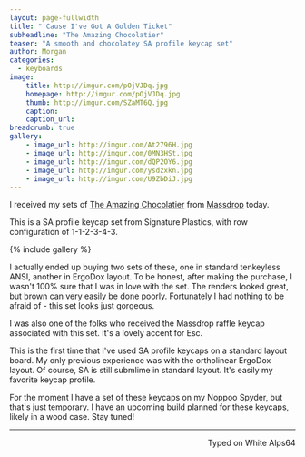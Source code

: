 ```yaml
---
layout: page-fullwidth
title: "'Cause I've Got A Golden Ticket"
subheadline: "The Amazing Chocolatier"
teaser: "A smooth and chocolatey SA profile keycap set"
author: Morgan
categories:
  - keyboards
image:
    title: http://imgur.com/pOjVJDq.jpg
    homepage: http://imgur.com/pOjVJDq.jpg
    thumb: http://imgur.com/SZaMT6Q.jpg
    caption:
    caption_url:
breadcrumb: true
gallery:
    - image_url: http://imgur.com/At2796H.jpg
    - image_url: http://imgur.com/0MN3HSt.jpg
    - image_url: http://imgur.com/dQP2OY6.jpg
    - image_url: http://imgur.com/ysdzxkn.jpg
    - image_url: http://imgur.com/U9ZbDiJ.jpg
---
```


I received my sets of [The Amazing Chocolatier](https://zambumon.github.io/) from [Massdrop](https://www.massdrop.com/buy/the-amazing-chocolatier-custom-sa-keycap-set) today.

This is a SA profile keycap set from Signature Plastics, with row configuration of 1-1-2-3-4-3.

{% include gallery %}

I actually ended up buying two sets of these, one in standard tenkeyless ANSI, another in ErgoDox layout. To be honest, after making the purchase, I wasn't 100% sure that I was in love with the set. The renders looked great, but brown can very easily be done poorly. Fortunately I had nothing to be afraid of - this set looks just gorgeous.

I was also one of the folks who received the Massdrop raffle keycap associated with this set. It's a lovely accent for Esc.

This is the first time that I've used SA profile keycaps on a standard layout board. My only previous experience was with the ortholinear ErgoDox layout. Of course, SA is still submlime in standard layout. It's easily my favorite keycap profile.

For the moment I have a set of these keycaps on my Noppoo Spyder, but that's just temporary. I have an upcoming build planned for these keycaps, likely in a wood case. Stay tuned!

---
<p align="right">Typed on White Alps64</p>
